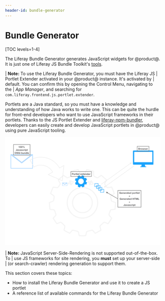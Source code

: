 ```yaml
---
header-id: bundle-generator
---
```


# Bundle Generator

[TOC levels=1-4]

The Liferay Bundle Generator generates JavaScript widgets for @product@. It is 
just one of Liferay JS Bundle Toolkit's 
[tools](https://github.com/liferay/liferay-npm-build-tools/tree/master/packages). 

| **Note:** To use the Liferay Bundle Generator, you must have the Liferay JS 
| Portlet Extender activated in your @product@ instance. It's activated by 
| default. You can confirm this by opening the Control Menu, navigating to the 
| *App Manager*, and searching for `com.liferay.frontend.js.portlet.extender`.

Portlets are a Java standard, so you must have a knowledge and understanding of 
how Java works to write one. This can be quite the hurdle for front-end 
developers who want to use JavaScript frameworks in their portlets. Thanks to 
the JS Portlet Extender and 
[liferay-npm-bundler](/docs/7-2/reference/-/knowledge_base/r/liferay-npm-bundler), 
developers can easily create and develop JavaScript portlets in @product@ using 
pure JavaScript tooling. 

![Figure 1: The JS Portlet Extender lets you use pure JavaScript tooling to write portlets.](../../../images/extender-lifecycle.png)

| **Note:** JavaScript Server-Side-Rendering is not supported out-of-the-box. To
| use JS frameworks for site rendering, you **must** set up your server-side
| (or search-crawler) rendering generation to support them.

This section covers these topics:

- How to install the Liferay Bundle Generator and use it to create a JS portlet
- A reference list of available commands for the Liferay Bundle Generator
